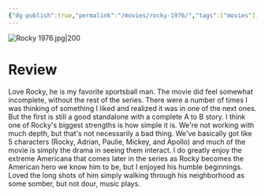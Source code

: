 ```yaml
---
{"dg-publish":true,"permalink":"/movies/rocky-1976/","tags":["movies"],"created":"2024-03-21","updated":"2025-03-13"}
---
```



![Rocky 1976.jpg|200](/img/user/Attachments/Rocky%201976.jpg)

# Review

Love Rocky, he is my favorite sportsball man. The movie did feel somewhat incomplete, without the rest of the series. There were a number of times I was thinking of something I liked and realized it was in one of the next ones. But the first is still a good standalone with a complete A to B story. I think one of Rocky's biggest strengths is how simple it is. We're not working with much depth, but that's not necessarily a bad thing. We've basically got like 5 characters (Rocky, Adrian, Paulie, Mickey, and Apollo) and much of the movie is simply the drama in seeing them interact. I do greatly enjoy the extreme Americana that comes later in the series as Rocky becomes the American hero we know him to be, but I enjoyed his humble beginnings. Loved the long shots of him simply walking through his neighborhood as some somber, but not dour, music plays.
